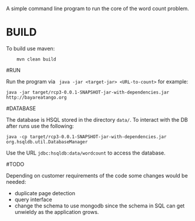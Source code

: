 A simple command line program to run the core of the word count problem.

# BUILD

To build use maven:
```$shell
    mvn clean build
```

#RUN

Run the program via ``` java -jar <target-jar> <URL-to-count>``` for example:

```
java -jar target/rcp3-0.0.1-SNAPSHOT-jar-with-dependencies.jar  http://bayareatango.org
```

#DATABASE

The database is HSQL stored in the directory ```data/```.  To interact with the DB after runs use the following:
```$shell
java -cp target/rcp3-0.0.1-SNAPSHOT-jar-with-dependencies.jar  org.hsqldb.util.DatabaseManager
```
Use the URL ```jdbc:hsqldb:data/wordcount``` to access the database.

#TODO

Depending on customer requirements of the code some changes would be needed:
* duplicate page detection
* query interface
* change the schema to use mongodb since the schema in SQL can get unwieldy as the application grows.

